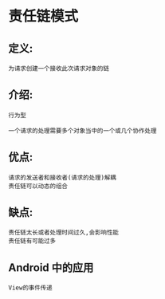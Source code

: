 # 责任链模式

## 定义:

    为请求创建一个接收此次请求对象的链
    
## 介绍:

    行为型

    一个请求的处理需要多个对象当中的一个或几个协作处理

## 优点:

    请求的发送者和接收者(请求的处理)解耦
    责任链可以动态的组合

## 缺点:

    责任链太长或者处理时间过久,会影响性能
    责任链有可能过多

## Android 中的应用

    View的事件传递